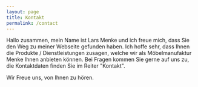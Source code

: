```yaml
---
layout: page
title: Kontakt
permalink: /contact
---
```


Hallo zusammen, mein Name ist Lars Menke und ich freue mich, dass Sie den Weg zu meiner Webseite gefunden haben.
Ich hoffe sehr, dass Ihnen die Produkte / Dienstleistungen zusagen, welche wir als Möbelmanufaktur Menke Ihnen anbieten können.
Bei Fragen kommen Sie gerne auf uns zu, die Kontaktdaten finden Sie im Reiter "Kontakt".

Wir Freue uns, von Ihnen zu hören.
